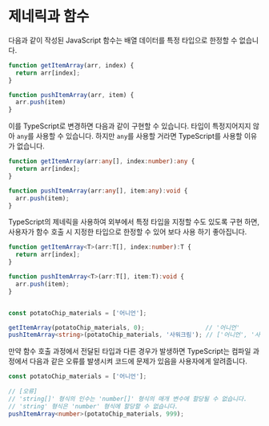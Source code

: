 # 제네릭과 함수

다음과 같이 작성된 JavaScript 함수는 배열 데이터를 특정 타입으로 한정할 수 없습니다.

```typescript
function getItemArray(arr, index) {
  return arr[index];
}

function pushItemArray(arr, item) {
  arr.push(item)
}
```

이를 TypeScript로 변경하면 다음과 같이 구현할 수 있습니다. 타입이 특정지어지지 않아 `any`를 사용할 수 있습니다. 하지만 `any`를 사용할 거라면 TypeScript를 사용할 이유가 없습니다.

```typescript
function getItemArray(arr:any[], index:number):any {
  return arr[index];
}

function pushItemArray(arr:any[], item:any):void {
  arr.push(item);
}
```

TypeScript의 제네릭을 사용하여 외부에서 특정 타입을 지정할 수도 있도록 구현 하면, 사용자가 함수 호출 시 지정한 타입으로 한정할 수 있어 보다 사용 하기 좋아집니다.

```typescript
function getItemArray<T>(arr:T[], index:number):T {
  return arr[index];
}

function pushItemArray<T>(arr:T[], item:T):void {
  arr.push(item);
}


const potatoChip_materials = ['어니언'];

getItemArray(potatoChip_materials, 0);                 // '어니언'
pushItemArray<string>(potatoChip_materials, '사워크림'); // ['어니언', '사워크림']
```

만약 함수 호출 과정에서 전달된 타입과 다른 경우가 발생하면 TypeScript는 컴파일 과정에서 다음과 같은 오류를 발생시켜 코드에 문제가 있음을 사용자에게 알려줍니다.

```typescript
const potatoChip_materials = ['어니언'];
​
// [오류]
// 'string[]' 형식의 인수는 'number[]' 형식의 매개 변수에 할당될 수 없습니다.
// 'string' 형식은 'number' 형식에 할당할 수 없습니다.
pushItemArray<number>(potatoChip_materials, 999);
```

